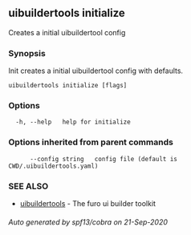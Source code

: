 ## uibuildertools initialize

Creates a initial uibuildertool config

### Synopsis

Init creates a initial uibuildertool config with defaults.



```
uibuildertools initialize [flags]
```

### Options

```
  -h, --help   help for initialize
```

### Options inherited from parent commands

```
      --config string   config file (default is CWD/.uibuildertools.yaml)
```

### SEE ALSO

* [uibuildertools](uibuildertools.md)	 - The furo ui builder toolkit

###### Auto generated by spf13/cobra on 21-Sep-2020

